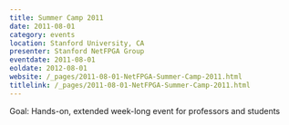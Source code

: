 ```yaml
---
title: Summer Camp 2011
date: 2011-08-01
category: events
location: Stanford University, CA
presenter: Stanford NetFPGA Group
eventdate: 2011-08-01
eoldate: 2012-08-01
website: /_pages/2011-08-01-NetFPGA-Summer-Camp-2011.html
titlelink: /_pages/2011-08-01-NetFPGA-Summer-Camp-2011.html
---
```


Goal: Hands-on, extended week-long event for professors and students
